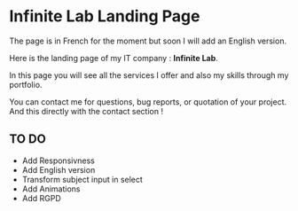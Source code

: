 # Infinite Lab Landing Page

The page is in French for the moment but soon I will add an English version.

Here is the landing page of my IT company : **Infinite Lab**.

In this page you will see all the services I offer and also my skills through my portfolio.

You can contact me for questions, bug reports, or quotation of your project. And this directly with the contact section !


## TO DO
 - Add Responsivness
 - Add English version
 - Transform subject input in select
 - Add Animations
 - Add RGPD
